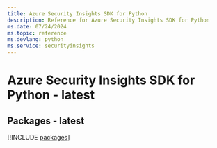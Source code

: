 ```yaml
---
title: Azure Security Insights SDK for Python
description: Reference for Azure Security Insights SDK for Python
ms.date: 07/24/2024
ms.topic: reference
ms.devlang: python
ms.service: securityinsights
---
```

# Azure Security Insights SDK for Python - latest
## Packages - latest
[!INCLUDE [packages](security-insights-index.md)]